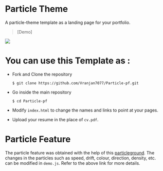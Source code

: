 # Particle Theme 
A particle-theme template as a landing page for your portfolio.

> [Demo]

<img src="particle_demo/particle_demo.png"/>

# You can use this Template as :
- Fork and Clone the repository

    ```
    $ git clone https://github.com/Vranjan7077/Particle-pf.git
    ```
 
- Go inside the main repository
  
    ```
    $ cd Particle-pf
    ```
    
- Modify `index.html` to change the names and links to point at your pages.
  
- Upload your resume in the place of `cv.pdf`.

# Particle Feature

The particle feature was obtained with the help of this [particleground](https://github.com/jnicol/particleground). The changes in the particles such as speed, drift, colour, direction, density, etc. can be modified in `demo.js`. Refer to the above link for more details. 
